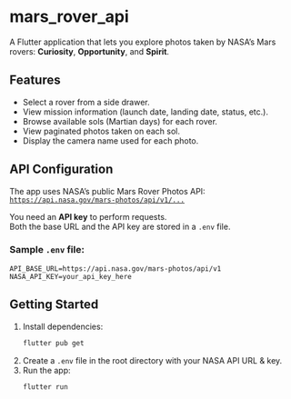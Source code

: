 # mars_rover_api

A Flutter application that lets you explore photos taken by NASA’s Mars rovers: **Curiosity**, **Opportunity**, and **Spirit**.

## Features

- Select a rover from a side drawer.
- View mission information (launch date, landing date, status, etc.).
- Browse available sols (Martian days) for each rover.
- View paginated photos taken on each sol.
- Display the camera name used for each photo.

## API Configuration

The app uses NASA’s public Mars Rover Photos API:  
[`https://api.nasa.gov/mars-photos/api/v1/...`](https://api.nasa.gov)

You need an **API key** to perform requests.  
Both the base URL and the API key are stored in a `.env` file.

### Sample `.env` file:

```env
API_BASE_URL=https://api.nasa.gov/mars-photos/api/v1
NASA_API_KEY=your_api_key_here
```

## Getting Started

1. Install dependencies:
   ```bash
   flutter pub get
   ```
2. Create a `.env` file in the root directory with your NASA API URL & key.
3. Run the app:
   ```bash
   flutter run
   ```
